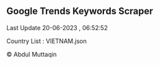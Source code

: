 

## Google Trends Keywords Scraper 
 
Last Update 20-06-2023 , 06:52:52

Country List :
VIETNAM.json



© Abdul Muttaqin 

